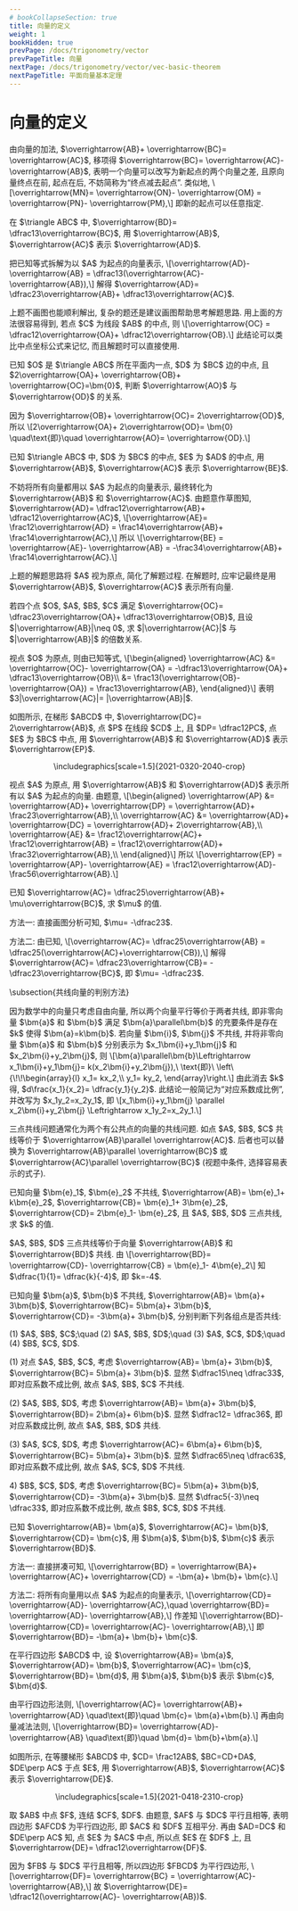 ```yaml
---
# bookCollapseSection: true
title: 向量的定义
weight: 1
bookHidden: true
prevPage: /docs/trigonometry/vector
prevPageTitle: 向量
nextPage: /docs/trigonometry/vector/vec-basic-theorem
nextPageTitle: 平面向量基本定理
---
```


# 向量的定义


<p>由向量的加法, $\overrightarrow{AB}+ \overrightarrow{BC}= \overrightarrow{AC}$, 移项得 $\overrightarrow{BC}= \overrightarrow{AC}- \overrightarrow{AB}$, 表明一个向量可以改写为新起点的两个向量之差, 且原向量终点在前, 起点在后, 不妨简称为“终点减去起点”. 类似地,
\[\overrightarrow{MN}= \overrightarrow{ON}- \overrightarrow{OM}
    = \overrightarrow{PN}- \overrightarrow{PM},\]
即新的起点可以任意指定.
</p>
<p><myexample>
<p>在 $\triangle ABC$ 中, $\overrightarrow{BD}= \dfrac13\overrightarrow{BC}$, 用 $\overrightarrow{AB}$, $\overrightarrow{AC}$ 表示 $\overrightarrow{AD}$.
</p>
</myexample>
<mysolution>
    <p>把已知等式拆解为以 $A$ 为起点的向量表示,
    \[\overrightarrow{AD}- \overrightarrow{AB}
        = \dfrac13(\overrightarrow{AC}- \overrightarrow{AB}),\]
    解得 $\overrightarrow{AD}= \dfrac23\overrightarrow{AB}+ \dfrac13\overrightarrow{AC}$.
</p>
</mysolution>
</p>
<p>上题不画图也能顺利解出, 复杂的题还是建议画图帮助思考解题思路. 用上面的方法很容易得到, 若点 $C$ 为线段 $AB$ 的中点, 则
\[\overrightarrow{OC}
    = \dfrac12\overrightarrow{OA}+ \dfrac12\overrightarrow{OB}.\]
此结论可以类比中点坐标公式来记忆, 而且解题时可以直接使用.
</p>
<p><myexample>
<p>已知 $O$ 是 $\triangle ABC$ 所在平面内一点, $D$ 为 $BC$ 边的中点,
    且 $2\overrightarrow{OA}+ \overrightarrow{OB}+ \overrightarrow{OC}=\bm{0}$, 判断 $\overrightarrow{AO}$ 与 $\overrightarrow{OD}$ 的关系.
</p>
</myexample>
<mysolution>
    <p>因为 $\overrightarrow{OB}+ \overrightarrow{OC}= 2\overrightarrow{OD}$, 所以
    \[2\overrightarrow{OA}+ 2\overrightarrow{OD}= \bm{0}
    \quad\text{即}\quad \overrightarrow{AO}= \overrightarrow{OD}.\]
</p>
</mysolution>
</p>
<p><myexample>
<p>已知 $\triangle ABC$ 中, $D$ 为 $BC$ 的中点, $E$ 为 $AD$ 的中点, 用 $\overrightarrow{AB}$, $\overrightarrow{AC}$ 表示 $\overrightarrow{BE}$.
</p>
</myexample>
<mysolution>
    <p>不妨将所有向量都用以 $A$ 为起点的向量表示, 最终转化为 $\overrightarrow{AB}$ 和 $\overrightarrow{AC}$. 由题意作草图知, $\overrightarrow{AD}= \dfrac12\overrightarrow{AB}+ \dfrac12\overrightarrow{AC}$,
    \[\overrightarrow{AE}= \frac12\overrightarrow{AD}
        = \frac14\overrightarrow{AB}+ \frac14\overrightarrow{AC},\]
    所以
    \[\overrightarrow{BE}
        = \overrightarrow{AE}- \overrightarrow{AB}
        = -\frac34\overrightarrow{AB}+ \frac14\overrightarrow{AC}.\]
</p>
</mysolution>
</p>
<p>上题的解题思路将 $A$ 视为原点, 简化了解题过程. 在解题时, 应牢记最终是用 $\overrightarrow{AB}$, $\overrightarrow{AC}$ 表示所有向量.
</p>
<p><myexample>
<p>若四个点 $O$, $A$, $B$, $C$ 满足 $\overrightarrow{OC}= \dfrac23\overrightarrow{OA}+ \dfrac13\overrightarrow{OB}$, 且设 $|\overrightarrow{AB}|\neq 0$, 求 $|\overrightarrow{AC}|$ 与 $|\overrightarrow{AB}|$ 的倍数关系.
</p>
</myexample>
<mysolution>
    <p>视点 $O$ 为原点, 则由已知等式, 
    \[\begin{aligned}
        \overrightarrow{AC}
        &= \overrightarrow{OC}- \overrightarrow{OA}
         = -\dfrac13\overrightarrow{OA}+ \dfrac13\overrightarrow{OB}\\
        &= \frac13(\overrightarrow{OB}- \overrightarrow{OA})
         = \frac13\overrightarrow{AB},
    \end{aligned}\]
    表明 $3|\overrightarrow{AC}|= |\overrightarrow{AB}|$.
</p>
</mysolution>
</p>
<p><myexample>
<p>如图所示, 在梯形 $ABCD$ 中, $\overrightarrow{DC}= 2\overrightarrow{AB}$, 点 $P$ 在线段 $CD$ 上, 且 $DP= \dfrac12PC$, 点 $E$ 为 $BC$ 中点, 用 $\overrightarrow{AB}$ 和 $\overrightarrow{AD}$ 表示 $\overrightarrow{EP}$.
</p>
<p><center>
        \includegraphics[scale=1.5]{2021-0320-2040-crop}
    </center>
</p>
</myexample>
<mysolution>
    <p>视点 $A$ 为原点, 用 $\overrightarrow{AB}$ 和 $\overrightarrow{AD}$ 表示所有以 $A$ 为起点的向量. 由题意,
    \[\begin{aligned}
        \overrightarrow{AP}
        &= \overrightarrow{AD}+ \overrightarrow{DP}
         = \overrightarrow{AD}+ \frac23\overrightarrow{AB},\\
        \overrightarrow{AC}
        &= \overrightarrow{AD}+ \overrightarrow{DC}
         = \overrightarrow{AD}+ 2\overrightarrow{AB},\\
        \overrightarrow{AE}
        &= \frac12\overrightarrow{AC}+ \frac12\overrightarrow{AB}
         = \frac12\overrightarrow{AD}+ \frac32\overrightarrow{AB},\\
    \end{aligned}\]
    所以
    \[\overrightarrow{EP}
        = \overrightarrow{AP}- \overrightarrow{AE}
        = \frac12\overrightarrow{AD}- \frac56\overrightarrow{AB}.\]
</p>
</mysolution>
</p>
<p><myexample>
<p>已知 $\overrightarrow{AC}= \dfrac25\overrightarrow{AB}+ \mu\overrightarrow{BC}$, 求 $\mu$ 的值.
</p>
</myexample>
<mysolution>
    <p>方法一: 直接画图分析可知, $\mu= -\dfrac23$.
</p>
<p>方法二: 由已知, 
    \[\overrightarrow{AC}= \dfrac25\overrightarrow{AB}
        = \dfrac25(\overrightarrow{AC}+\overrightarrow{CB}),\]
    解得 $\overrightarrow{AC}= \dfrac23\overrightarrow{CB}= -\dfrac23\overrightarrow{BC}$, 即 $\mu= -\dfrac23$.
</p>
</mysolution>
</p>
<p>\subsection{共线向量的判别方法}
</p>
<p>因为数学中的向量只考虑自由向量, 所以两个向量平行等价于两者共线, 即非零向量 $\bm{a}$ 和 $\bm{b}$ 满足 $\bm{a}\parallel\bm{b}$ 的充要条件是存在 $k$ 使得 $\bm{a}=k\bm{b}$. 若向量 $\bm{i}$, $\bm{j}$ 不共线, 
并将非零向量 $\bm{a}$ 和 $\bm{b}$ 分别表示为 $x_1\bm{i}+y_1\bm{j}$
和 $x_2\bm{i}+y_2\bm{j}$, 则 
\[\bm{a}\parallel\bm{b}\Leftrightarrow 
    x_1\bm{i}+y_1\bm{j}= k(x_2\bm{i}+y_2\bm{j}),\ \text{即}\ 
    \left\{\!\!\begin{array}{l}
        x_1= kx_2,\\
        y_1= ky_2,
    \end{array}\right.\]
由此消去 $k$ 得, $d\frac{x_1}{x_2}= \dfrac{y_1}{y_2}$. 此结论一般简记为“对应系数成比例”, 并改写为 $x_1y_2=x_2y_1$, 即
\[x_1\bm{i}+y_1\bm{j} \parallel x_2\bm{i}+y_2\bm{j}
    \Leftrightarrow x_1y_2=x_2y_1.\]
</p>
<p>三点共线问题通常化为两个有公共点的向量的共线问题. 如点 $A$, $B$, $C$ 共线等价于 $\overrightarrow{AB}\parallel \overrightarrow{AC}$. 后者也可以替换为 $\overrightarrow{AB}\parallel \overrightarrow{BC}$ 或 $\overrightarrow{AC}\parallel \overrightarrow{BC}$ (视题中条件, 选择容易表示的式子).
</p>
<p><myexample>
<p>已知向量 $\bm{e}_1$, $\bm{e}_2$ 不共线, $\overrightarrow{AB}= \bm{e}_1+ k\bm{e}_2$, $\overrightarrow{CB}= \bm{e}_1+ 3\bm{e}_2$, $\overrightarrow{CD}= 2\bm{e}_1- \bm{e}_2$, 且 $A$, $B$, $D$ 三点共线, 求 $k$ 的值.
</p>
</myexample>
<mysolution>
    <p>$A$, $B$, $D$ 三点共线等价于向量 $\overrightarrow{AB}$ 和$\overrightarrow{BD}$ 共线. 由
    \[\overrightarrow{BD}= \overrightarrow{CD}- \overrightarrow{CB}
        = \bm{e}_1- 4\bm{e}_2\]
    知 $\dfrac{1}{1}= \dfrac{k}{-4}$, 即 $k=-4$.
</p>
</mysolution>
</p>
<p><myexample>
<p>已知向量 $\bm{a}$, $\bm{b}$ 不共线, $\overrightarrow{AB}= \bm{a}+ 3\bm{b}$, $\overrightarrow{BC}= 5\bm{a}+ 3\bm{b}$, $\overrightarrow{CD}= -3\bm{a}+ 3\bm{b}$, 分别判断下列各组点是否共线:
</p>
<p>(1) $A$, $B$, $C$;\quad (2) $A$, $B$, $D$;\quad
    (3) $A$, $C$, $D$;\quad (4) $B$, $C$, $D$.
</p>
</myexample>
<mysolution>
    <p>(1) 对点 $A$, $B$, $C$, 考虑 $\overrightarrow{AB}= \bm{a}+ 3\bm{b}$, $\overrightarrow{BC}= 5\bm{a}+ 3\bm{b}$. 显然 $\dfrac15\neq \dfrac33$, 即对应系数不成比例, 故点 $A$, $B$, $C$ 不共线.
</p>
<p>(2) $A$, $B$, $D$, 考虑 $\overrightarrow{AB}= \bm{a}+ 3\bm{b}$, $\overrightarrow{BD}= 2\bm{a}+ 6\bm{b}$. 显然 $\dfrac12= \dfrac36$, 即对应系数成比例, 故点 $A$, $B$, $D$ 共线.
</p>
<p>(3) $A$, $C$, $D$, 考虑 $\overrightarrow{AC}= 6\bm{a}+ 6\bm{b}$, $\overrightarrow{BC}= 5\bm{a}+ 3\bm{b}$. 显然 $\dfrac65\neq \dfrac63$, 即对应系数不成比例, 故点 $A$, $C$, $D$ 不共线.
</p>
<p>4) $B$, $C$, $D$, 考虑 $\overrightarrow{BC}= 5\bm{a}+ 3\bm{b}$, $\overrightarrow{CD}= -3\bm{a}+ 3\bm{b}$. 显然 $\dfrac5{-3}\neq \dfrac33$, 即对应系数不成比例, 故点 $B$, $C$, $D$ 不共线.
</p>
</mysolution>

<myexample>
<p>已知 $\overrightarrow{AB}= \bm{a}$, $\overrightarrow{AC}= \bm{b}$, $\overrightarrow{CD}= \bm{c}$, 用 $\bm{a}$, $\bm{b}$, $\bm{c}$ 表示 $\overrightarrow{BD}$.
</p>
</myexample>
<mysolution>
    <p>方法一: 直接拼凑可知,
    \[\overrightarrow{BD}
        = \overrightarrow{BA}+ \overrightarrow{AC}+ \overrightarrow{CD}
        = -\bm{a}+ \bm{b}+ \bm{c}.\]
</p>
<p>方法二: 将所有向量用以点 $A$ 为起点的向量表示,
    \[\overrightarrow{CD}= \overrightarrow{AD}- \overrightarrow{AC},\quad
    \overrightarrow{BD}= \overrightarrow{AD}- \overrightarrow{AB},\]
    作差知 
    \[\overrightarrow{BD}- \overrightarrow{CD}= \overrightarrow{AC}- \overrightarrow{AB},\]
    即 $\overrightarrow{BD}= -\bm{a}+ \bm{b}+ \bm{c}$.
</p>
</mysolution>
</p>
<p><myexample>
<p>在平行四边形 $ABCD$ 中, 设 $\overrightarrow{AB}= \bm{a}$, $\overrightarrow{AD}= \bm{b}$, $\overrightarrow{AC}= \bm{c}$, $\overrightarrow{BD}= \bm{d}$, 用 $\bm{a}$, $\bm{b}$ 表示 $\bm{c}$, $\bm{d}$.
</p>
</myexample>
<mysolution>
    <p>由平行四边形法则, 
    \[\overrightarrow{AC}= \overrightarrow{AB}+ \overrightarrow{AD}
        \quad\text{即}\quad \bm{c}= \bm{a}+\bm{b}.\]
    再由向量减法法则, 
    \[\overrightarrow{BD}= \overrightarrow{AD}- \overrightarrow{AB}
        \quad\text{即}\quad \bm{d}= \bm{b}+\bm{a}.\]
</p>
</mysolution>
</p>
<p><myexample>
<p>如图所示, 在等腰梯形 $ABCD$ 中, $CD= \frac12AB$, $BC=CD+DA$, $DE\perp AC$ 于点 $E$, 用 $\overrightarrow{AB}$, $\overrightarrow{AC}$ 表示 $\overrightarrow{DE}$.
</p>
<p><center>
        \includegraphics[scale=1.5]{2021-0418-2310-crop}
    </center>
</p>
</myexample>
<mysolution>
    <p>取 $AB$ 中点 $F$, 连结 $CF$, $DF$. 由题意, $AF$ 与 $DC$ 平行且相等, 表明四边形 $AFCD$ 为平行四边形, 即 $AC$ 和 $DF$ 互相平分. 再由 $AD=DC$ 和 $DE\perp AC$ 知, 点 $E$ 为 $AC$ 中点, 所以点 $E$ 在 $DF$ 上, 且 $\overrightarrow{DE}= \dfrac12\overrightarrow{DF}$.
</p>
<p>因为 $FB$ 与 $DC$ 平行且相等, 所以四边形 $FBCD$ 为平行四边形,
    \[\overrightarrow{DF}= \overrightarrow{BC}
        = \overrightarrow{AC}- \overrightarrow{AB},\]
    故 $\overrightarrow{DE}= \dfrac12(\overrightarrow{AC}- \overrightarrow{AB})$.
</p>
</mysolution>
